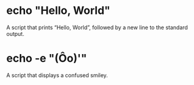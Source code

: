 # echo "Hello, World"
A script that prints “Hello, World”, followed by a new line to the standard output.

# echo -e "(Ôo)'"
A script that displays a confused smiley.
